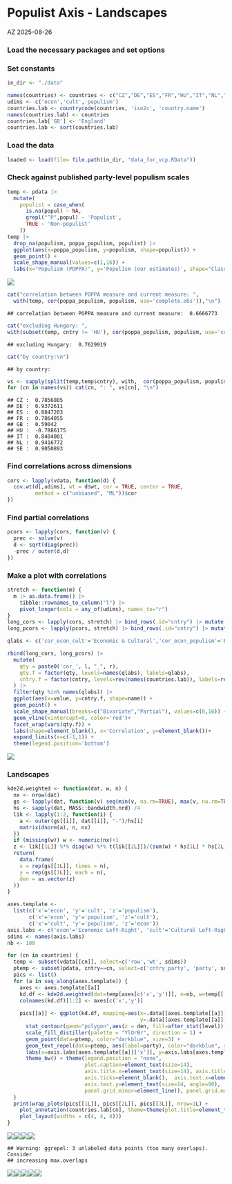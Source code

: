Populist Axis - Landscapes
================
AZ
2025-08-26

### Load the necessary packages and set options

### Set constants

``` r
in_dir <- "./data"

names(countries) <- countries <- c("CZ","DE","ES","FR","HU","IT","NL","SE","GB")
udims <- c('econ','cult','populism')
countries.lab <- countrycode(countries, 'iso2c', 'country.name')
names(countries.lab) <- countries
countries.lab['GB'] <- 'England'
countries.lab <- sort(countries.lab)
```

### Load the data

``` r
loaded <- load(file= file.path(in_dir, "data_for_vcp.RData"))
```

### Check against published party-level populism scales

``` r
temp <- pdata |>
  mutate(
    populist = case_when(
      is.na(popul) ~ NA,
      grepl("^P",popul) ~ 'Populist',
      TRUE ~ 'Non-populist'
    )) 
temp |> 
  drop_na(populism, poppa_populism, populist) |>
  ggplot(aes(x=poppa_populism, y=populism, shape=populist)) +
  geom_point() +
  scale_shape_manual(values=c(1,16)) +
  labs(x="Populism (POPPA)", y='Populism (our estimates)', shape="Classified by\nPopuList as") 
```

![](3_landscapes_files/figure-gfm/unnamed-chunk-3-1.png)<!-- -->

``` r
cat("correlation between POPPA measure and current measure: ", 
  with(temp, cor(poppa_populism, populism, use='complete.obs')),"\n")
```

    ## correlation between POPPA measure and current measure:  0.6666773

``` r
cat("excluding Hungary: ", 
with(subset(temp, cntry != 'HU'), cor(poppa_populism, populism, use='complete.obs')),"\n")
```

    ## excluding Hungary:  0.7629919

``` r
cat("by country:\n")  
```

    ## by country:

``` r
vs <- sapply(split(temp,temp$cntry), with,  cor(poppa_populism, populism, use='complete.obs'))
for (cn in names(vs)) cat(cn, ": ", vs[cn], "\n")
```

    ## CZ :  0.7856805 
    ## DE :  0.9372611 
    ## ES :  0.8847203 
    ## FR :  0.7864055 
    ## GB :  0.59042 
    ## HU :  -0.7886175 
    ## IT :  0.8404001 
    ## NL :  0.9416772 
    ## SE :  0.9050893

### Find correlations across dimensions

``` r
cors <- lapply(vdata, function(d) { 
  cov.wt(d[,udims], wt = d$wt, cor = TRUE, center = TRUE, 
         method = c("unbiased", "ML"))$cor 
})
```

### Find partial correlations

``` r
pcors <- lapply(cors, function(v) {
  prec <- solve(v)
  d <- sqrt(diag(prec))
  -prec / outer(d,d)
})
```

### Make a plot with correlations

``` r
stretch <- function(m) {
  m |> as.data.frame() |>
    tibble::rownames_to_column("l") |>
    pivot_longer(cols = any_of(udims), names_to="r") 
}
long_cors <- lapply(cors, stretch) |> bind_rows(.id="cntry") |> mutate(name="Bivariate")
long_pcors <- lapply(pcors, stretch) |> bind_rows(.id="cntry") |> mutate(name="Partial")

qlabs <- c('cor_econ_cult'='Economic & Cultural','cor_econ_populism'='Economic & Populist','cor_cult_populism'='Cultural & Populist')

rbind(long_cors, long_pcors) |>
  mutate(
    qty = paste0('cor_', l, "_", r),
    qty.f = factor(qty, levels=names(qlabs), labels=qlabs),
    cntry.f = factor(cntry, levels=rev(names(countries.lab)), labels=rev(countries.lab))
  ) |>
  filter(qty %in% names(qlabs)) |>
  ggplot(aes(x=value, y=cntry.f, shape=name)) +
  geom_point() +
  scale_shape_manual(breaks=c("Bivariate","Partial"), values=c(0,16)) +
  geom_vline(xintercept=0, color='red')+
  facet_wrap(vars(qty.f)) +
  labs(shape=element_blank(), x='Correlation', y=element_blank())+
  expand_limits(x=c(-1,1)) +
  theme(legend.position='bottom')
```

![](3_landscapes_files/figure-gfm/unnamed-chunk-7-1.png)<!-- -->

### Landscapes

``` r
kde2d.weighted <- function(dat, w, n) {
  nx <- nrow(dat)
  gs <- lapply(dat, function(v) seq(min(v, na.rm=TRUE), max(v, na.rm=TRUE), length = n))
  hs <- sapply(dat, MASS::bandwidth.nrd) /4
  lik <- lapply(1:2, function(i) {
    a <- outer(gs[[i]], dat[[i]], "-")/hs[i]
    matrix(dnorm(a), n, nx)
  })
  if (missing(w)) w <- numeric(nx)+1
  z <- lik[[1L]] %*% diag(w) %*% t(lik[[2L]])/(sum(w) * hs[1L] * hs[2L])
  return(
    data.frame(
    x = rep(gs[[1L]], times = n),
    y = rep(gs[[1L]], each = n),
    den = as.vector(z) 
  ))
}

axes.template <- 
  list(c('x'='econ', 'y'='cult', 'z'='populism'),
       c('x'='econ', 'y'='populism', 'z'='cult'),
       c('x'='cult', 'y'='populism', 'z'='econ'))
axis.labs <- c('econ'='Economic Left-Right', 'cult'='Cultural Left-Right', 'populism'='Populist Orientation')
sdims <- names(axis.labs)
nb <- 100

for (cn in countries) {
  temp <- subset(vdata[[cn]], select=c('row','wt', sdims)) 
  ptemp <- subset(pdata, cntry==cn, select=c('cntry_party', 'party', sdims))
  pics <- list()
  for (a in seq_along(axes.template)) { 
    axes <- axes.template[[a]]
    kd.df <- kde2d.weighted(dat=temp[axes[c('x','y')]], n=nb, w=temp[['wt']])
    colnames(kd.df)[1:2] <- axes[c('x','y')]
    
    pics[[a]] <- ggplot(kd.df, mapping=aes(x=.data[[axes.template[[a]][['x']]]],
                                           y=.data[[axes.template[[a]][['y']]]])) +
      stat_contour(geom="polygon",aes(z = den, fill=after_stat(level)), alpha=0.8) +
      scale_fill_distiller(palette = "YlOrBr", direction = 1) +
      geom_point(data=ptemp, color="darkblue", size=3) +   
      geom_text_repel(data=ptemp, aes(label=party), color="darkblue", size=5) + 
      labs(x=axis.labs[axes.template[[a]]['x']], y=axis.labs[axes.template[[a]]['y']]) +
      theme_bw() + theme(legend.position = "none",
                         plot.caption=element_text(size=14),
                         axis.title.x=element_text(size=14), axis.title.y=element_text(size=14),
                         axis.ticks=element_blank(),  axis.text.x=element_text(size=14),  
                         axis.text.y=element_text(size=14, angle=90),
                         panel.grid.minor=element_line(), panel.grid.major=element_blank())
  }
  print(wrap_plots(pics[[1L]], pics[[2L]], pics[[3L]], nrow=1L) +
    plot_annotation(countries.lab[cn], theme=theme(plot.title=element_text(hjust=0.5, size=18))) +
    plot_layout(widths = c(4, 4, 4)))
} 
```

![](3_landscapes_files/figure-gfm/unnamed-chunk-8-1.png)<!-- -->![](3_landscapes_files/figure-gfm/unnamed-chunk-8-2.png)<!-- -->![](3_landscapes_files/figure-gfm/unnamed-chunk-8-3.png)<!-- -->![](3_landscapes_files/figure-gfm/unnamed-chunk-8-4.png)<!-- -->

    ## Warning: ggrepel: 3 unlabeled data points (too many overlaps). Consider
    ## increasing max.overlaps

![](3_landscapes_files/figure-gfm/unnamed-chunk-8-5.png)<!-- -->![](3_landscapes_files/figure-gfm/unnamed-chunk-8-6.png)<!-- -->![](3_landscapes_files/figure-gfm/unnamed-chunk-8-7.png)<!-- -->![](3_landscapes_files/figure-gfm/unnamed-chunk-8-8.png)<!-- -->![](3_landscapes_files/figure-gfm/unnamed-chunk-8-9.png)<!-- -->

